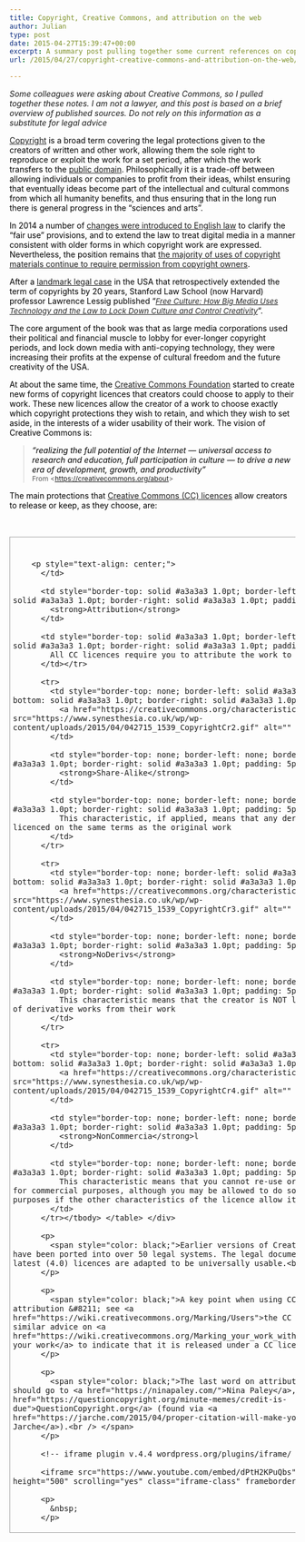 ```yaml
---
title: Copyright, Creative Commons, and attribution on the web
author: Julian
type: post
date: 2015-04-27T15:39:47+00:00
excerpt: A summary post pulling together some current references on copyright and Creative Commons, including the 2014 changes in English law. (I am not a lawyer, not a substitute for legal advice)
url: /2015/04/27/copyright-creative-commons-and-attribution-on-the-web/

---
```

_Some colleagues were asking about Creative Commons, so I pulled together these notes. I am not a lawyer, and this post is based on a brief overview of published sources. Do not rely on this information as a substitute for legal advice_

[Copyright][1] <span style="color: black;">is a broad term covering the legal protections given to the creators of written and other work, allowing them the sole right to reproduce or exploit the work for a set period, after which the work transfers to the <a href="https://en.wikipedia.org/wiki/Public_domain">public domain</a>. Philosophically it is a trade-off between allowing individuals or companies to profit from their ideas, whilst ensuring that eventually ideas become part of the intellectual and cultural commons from which all humanity benefits, and thus ensuring that in the long run there is general progress in the &#8220;sciences and arts&#8221;.<br /> </span>

<span style="color: black;">In 2014 a number of <a href="https://www.gov.uk/government/publications/changes-to-copyright-law">changes were introduced to English law</a> to clarify the &#8220;fair use&#8221; provisions, and to extend the law to treat digital media in a manner consistent with older forms in which copyright work are expressed. Nevertheless, the position remains that <a href="https://www.gov.uk/copyright/overview">the majority of uses of copyright materials continue to require permission from copyright owners</a>.<br /> </span>

<span style="color: black;">After a <a href="https://en.wikipedia.org/wiki/Eldred_v._Ashcroft">landmark legal case</a> in the USA that retrospectively extended the term of copyrights by 20 years, Stanford Law School (now Harvard) professor Lawrence Lessig published &#8220;<a href="https://www.free-culture.cc/"><span style="color: #252525; font-size: 10pt; background-color: white;"><em>Free Culture: How Big Media Uses Technology and the Law to Lock Down Culture and Control Creativity</em></span></a>&#8220;.<br /> </span>

<span style="color: black;">The core argument of the book was that as large media corporations used their political and financial muscle to lobby for ever-longer copyright periods, and lock down media with anti-copying technology, they were increasing their profits at the expense of cultural freedom and the future creativity of the USA.<br /> </span>

<span style="color: black;">At about the same time, the <a href="https://creativecommons.org/about/history">Creative Commons Foundation</a> started to create new forms of copyright licences that creators could choose to apply to their work. These new licences allow the creator of a work to choose exactly which copyright protections they wish to retain, and which they wish to set aside, in the interests of a wider usability of their work. The vision of Creative Commons is:<br /> </span>

> <span style="color: black;"><em>&#8220;realizing the full potential of the Internet — universal access to research and education, full participation in culture — to drive a new era of development, growth, and productivity&#8221;<br /> </em></span><span style="color: #595959; font-size: 9pt;">From <<a href="https://creativecommons.org/about">https://creativecommons.org/about</a>><br /> </span>

<span style="color: black;">The main protections that <a href="https://creativecommons.org/licenses/">Creative Commons (CC) licences</a> allow creators to release or keep, as they choose, are:<br /> </span>

&nbsp;

<div>
  <table style="border-collapse: collapse;" border="0">
    <colgroup> <col style="width: 64px;" /> <col style="width: 125px;" /> <col style="width: 428px;" /></colgroup> <tr>
      <td style="border: solid #a3a3a3 1.0pt; padding: 5px;">
        <a href="https://creativecommons.org/characteristic/by"><img src="https://www.synesthesia.co.uk/wp/wp-content/uploads/2015/04/042715_1539_CopyrightCr1.gif" alt="" /></a><span style="font-family: Times New Roman; font-size: 12pt;"><br /> </span></p> 
        
        <p style="text-align: center;">
          </td> 
          
          <td style="border-top: solid #a3a3a3 1.0pt; border-left: none; border-bottom: solid #a3a3a3 1.0pt; border-right: solid #a3a3a3 1.0pt; padding: 5px;">
            <strong>Attribution</strong>
          </td>
          
          <td style="border-top: solid #a3a3a3 1.0pt; border-left: none; border-bottom: solid #a3a3a3 1.0pt; border-right: solid #a3a3a3 1.0pt; padding: 5px;">
            All CC licences require you to attribute the work to the original author
          </td></tr> 
          
          <tr>
            <td style="border-top: none; border-left: solid #a3a3a3 1.0pt; border-bottom: solid #a3a3a3 1.0pt; border-right: solid #a3a3a3 1.0pt; padding: 5px;">
              <a href="https://creativecommons.org/characteristic/sa"><img src="https://www.synesthesia.co.uk/wp/wp-content/uploads/2015/04/042715_1539_CopyrightCr2.gif" alt="" /></a>
            </td>
            
            <td style="border-top: none; border-left: none; border-bottom: solid #a3a3a3 1.0pt; border-right: solid #a3a3a3 1.0pt; padding: 5px;">
              <strong>Share-Alike</strong>
            </td>
            
            <td style="border-top: none; border-left: none; border-bottom: solid #a3a3a3 1.0pt; border-right: solid #a3a3a3 1.0pt; padding: 5px;">
              This characteristic, if applied, means that any derivative works must be licenced on the same terms as the original work
            </td>
          </tr>
          
          <tr>
            <td style="border-top: none; border-left: solid #a3a3a3 1.0pt; border-bottom: solid #a3a3a3 1.0pt; border-right: solid #a3a3a3 1.0pt; padding: 5px;">
              <a href="https://creativecommons.org/characteristic/nd"><img src="https://www.synesthesia.co.uk/wp/wp-content/uploads/2015/04/042715_1539_CopyrightCr3.gif" alt="" /></a>
            </td>
            
            <td style="border-top: none; border-left: none; border-bottom: solid #a3a3a3 1.0pt; border-right: solid #a3a3a3 1.0pt; padding: 5px;">
              <strong>NoDerivs</strong>
            </td>
            
            <td style="border-top: none; border-left: none; border-bottom: solid #a3a3a3 1.0pt; border-right: solid #a3a3a3 1.0pt; padding: 5px;">
              This characteristic means that the creator is NOT licensing the creation of derivative works from their work
            </td>
          </tr>
          
          <tr>
            <td style="border-top: none; border-left: solid #a3a3a3 1.0pt; border-bottom: solid #a3a3a3 1.0pt; border-right: solid #a3a3a3 1.0pt; padding: 5px;">
              <a href="https://creativecommons.org/characteristic/nc"><img src="https://www.synesthesia.co.uk/wp/wp-content/uploads/2015/04/042715_1539_CopyrightCr4.gif" alt="" /></a>
            </td>
            
            <td style="border-top: none; border-left: none; border-bottom: solid #a3a3a3 1.0pt; border-right: solid #a3a3a3 1.0pt; padding: 5px;">
              <strong>NonCommercia</strong>l
            </td>
            
            <td style="border-top: none; border-left: none; border-bottom: solid #a3a3a3 1.0pt; border-right: solid #a3a3a3 1.0pt; padding: 5px;">
              This characteristic means that you cannot re-use or re-purpose the work for commercial purposes, although you may be allowed to do so for non-commercial purposes if the other characteristics of the licence allow it
            </td>
          </tr></tbody> </table> </div> 
          
          <p>
            <span style="color: black;">Earlier versions of Creative Commons licences have been ported into over 50 legal systems. The legal documents underpinning the latest (4.0) licences are adapted to be universally usable.<br /> </span>
          </p>
          
          <p>
            <span style="color: black;">A key point when using CC material is proper attribution &#8211; see <a href="https://wiki.creativecommons.org/Marking/Users">the CC guidance</a>. There is similar advice on <a href="https://wiki.creativecommons.org/Marking_your_work_with_a_CC_license">marking your work</a> to indicate that it is released under a CC licence.<br /> </span>
          </p>
          
          <p>
            <span style="color: black;">The last word on attribution, in cartoon form, should go to <a href="https://ninapaley.com/">Nina Paley</a>, via <a href="https://questioncopyright.org/minute-memes/credit-is-due">QuestionCopyright.org</a> (found via <a href="https://jarche.com/2015/04/proper-citation-will-make-you-a-star/">Harold Jarche</a>).<br /> </span>
          </p>
          
          <!-- iframe plugin v.4.4 wordpress.org/plugins/iframe/ -->
          
          <iframe src="https://www.youtube.com/embed/dPtH2KPuQbs" width="75%" height="500" scrolling="yes" class="iframe-class" frameborder="0"></iframe> 
          
          <p>
            &nbsp;
          </p>

 [1]: https://en.wikipedia.org/wiki/History_of_copyright_law